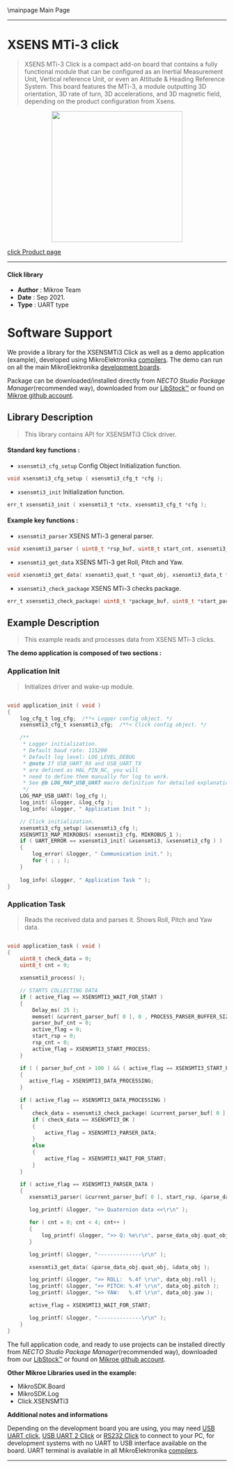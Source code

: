 \mainpage Main Page

---
# XSENS MTi-3 click

> XSENS MTi-3 Click is a compact add-on board that contains a fully functional module that can be configured as an Inertial Measurement Unit, Vertical reference Unit, or even an Attitude & Heading Reference System. This board features the MTi-3, a module outputting 3D orientation, 3D rate of turn, 3D accelerations, and 3D magnetic field, depending on the product configuration from Xsens.

<p align="center">
  <img src="https://download.mikroe.com/images/click_for_ide/xsensmti3_click.png" height=300px>
</p>

[click Product page](https://www.mikroe.com/xsens-mti-3-click)

---


#### Click library

- **Author**        : Mikroe Team
- **Date**          : Sep 2021.
- **Type**          : UART type


# Software Support

We provide a library for the XSENSMTi3 Click
as well as a demo application (example), developed using MikroElektronika
[compilers](https://www.mikroe.com/necto-studio).
The demo can run on all the main MikroElektronika [development boards](https://www.mikroe.com/development-boards).

Package can be downloaded/installed directly from *NECTO Studio Package Manager*(recommended way), downloaded from our [LibStock&trade;](https://libstock.mikroe.com) or found on [Mikroe github account](https://github.com/MikroElektronika/mikrosdk_click_v2/tree/master/clicks).

## Library Description

> This library contains API for XSENSMTi3 Click driver.

#### Standard key functions :

- `xsensmti3_cfg_setup` Config Object Initialization function.
```c
void xsensmti3_cfg_setup ( xsensmti3_cfg_t *cfg );
```

- `xsensmti3_init` Initialization function.
```c
err_t xsensmti3_init ( xsensmti3_t *ctx, xsensmti3_cfg_t *cfg );
```

#### Example key functions :

- `xsensmti3_parser` XSENS MTi-3 general parser.
```c
void xsensmti3_parser ( uint8_t *rsp_buf, uint8_t start_cnt, xsensmti3_parse_t *obj );
```

- `xsensmti3_get_data` XSENS MTi-3 get Roll, Pitch and Yaw.
```c
void xsensmti3_get_data( xsensmti3_quat_t *quat_obj, xsensmti3_data_t *data_obj );
```

- `xsensmti3_check_package` XSENS MTi-3 checks package.
```c
err_t xsensmti3_check_package( uint8_t *package_buf, uint8_t *start_package );
```

## Example Description

> This example reads and processes data from XSENS MTi-3 clicks.

**The demo application is composed of two sections :**

### Application Init

> Initializes driver and wake-up module.

```c

void application_init ( void ) 
{
    log_cfg_t log_cfg;  /**< Logger config object. */
    xsensmti3_cfg_t xsensmti3_cfg;  /**< Click config object. */

    /** 
     * Logger initialization.
     * Default baud rate: 115200
     * Default log level: LOG_LEVEL_DEBUG
     * @note If USB_UART_RX and USB_UART_TX 
     * are defined as HAL_PIN_NC, you will 
     * need to define them manually for log to work. 
     * See @b LOG_MAP_USB_UART macro definition for detailed explanation.
     */
    LOG_MAP_USB_UART( log_cfg );
    log_init( &logger, &log_cfg );
    log_info( &logger, " Application Init " );

    // Click initialization.
    xsensmti3_cfg_setup( &xsensmti3_cfg );
    XSENSMTI3_MAP_MIKROBUS( xsensmti3_cfg, MIKROBUS_1 );
    if ( UART_ERROR == xsensmti3_init( &xsensmti3, &xsensmti3_cfg ) ) 
    {
        log_error( &logger, " Communication init." );
        for ( ; ; );
    }
    
    log_info( &logger, " Application Task " );
}

```

### Application Task

> Reads the received data and parses it. Shows Roll, Pitch and Yaw data.

```c

void application_task ( void ) 
{
    uint8_t check_data = 0;
    uint8_t cnt = 0;

    xsensmti3_process( );

    // STARTS COLLECTING DATA
    if ( active_flag == XSENSMTI3_WAIT_FOR_START )
    {
        Delay_ms( 25 );
        memset( &current_parser_buf[ 0 ], 0 , PROCESS_PARSER_BUFFER_SIZE );
        parser_buf_cnt = 0;
        active_flag = 0;
        start_rsp = 0;
        rsp_cnt = 0;
        active_flag = XSENSMTI3_START_PROCESS;
    }

    if ( ( parser_buf_cnt > 100 ) && ( active_flag == XSENSMTI3_START_PROCESS ) )
    {
       active_flag = XSENSMTI3_DATA_PROCESSING;
    }

    if ( active_flag == XSENSMTI3_DATA_PROCESSING )
    {
        check_data = xsensmti3_check_package( &current_parser_buf[ 0 ], &start_rsp );
        if ( check_data == XSENSMTI3_OK )
        {
            active_flag = XSENSMTI3_PARSER_DATA;
        }
        else
        {
            active_flag = XSENSMTI3_WAIT_FOR_START;
        }
    }

    if ( active_flag == XSENSMTI3_PARSER_DATA )
    {
       xsensmti3_parser( &current_parser_buf[ 0 ], start_rsp, &parse_data_obj );

       log_printf( &logger, ">> Quaternion data <<\r\n" );

       for ( cnt = 0; cnt < 4; cnt++ )
       {
           log_printf( &logger, ">> Q: %e\r\n", parse_data_obj.quat_obj.quat_data[ cnt ] );
       }

       log_printf( &logger, "--------------\r\n" );

       xsensmti3_get_data( &parse_data_obj.quat_obj, &data_obj );

       log_printf( &logger, ">> ROLL:  %.4f \r\n", data_obj.roll );
       log_printf( &logger, ">> PITCH: %.4f \r\n", data_obj.pitch );
       log_printf( &logger, ">> YAW:   %.4f \r\n", data_obj.yaw );

       active_flag = XSENSMTI3_WAIT_FOR_START;

       log_printf( &logger, "--------------\r\n" );
    }
}

```


The full application code, and ready to use projects can be installed directly from *NECTO Studio Package Manager*(recommended way), downloaded from our [LibStock&trade;](https://libstock.mikroe.com) or found on [Mikroe github account](https://github.com/MikroElektronika/mikrosdk_click_v2/tree/master/clicks).

**Other Mikroe Libraries used in the example:**

- MikroSDK.Board
- MikroSDK.Log
- Click.XSENSMTi3

**Additional notes and informations**

Depending on the development board you are using, you may need
[USB UART click](https://www.mikroe.com/usb-uart-click),
[USB UART 2 Click](https://www.mikroe.com/usb-uart-2-click) or
[RS232 Click](https://www.mikroe.com/rs232-click) to connect to your PC, for
development systems with no UART to USB interface available on the board. UART
terminal is available in all MikroElektronika
[compilers](https://shop.mikroe.com/compilers).

---
